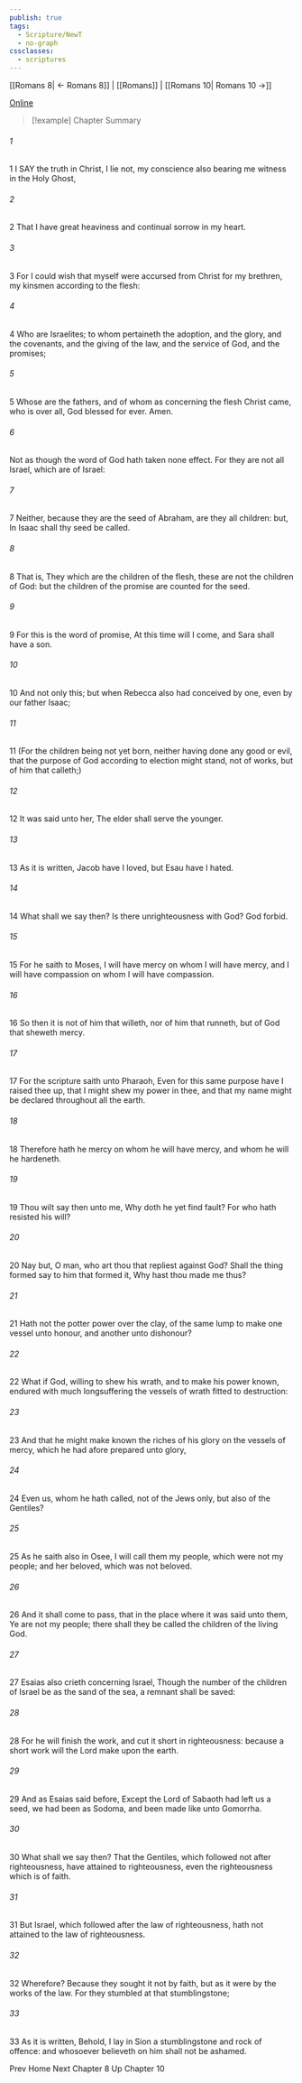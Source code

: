 ```yaml
---
publish: true
tags:
  - Scripture/NewT
  - no-graph
cssclasses:
  - scriptures
---
```

[[Romans 8| ← Romans 8]] | [[Romans]] | [[Romans 10| Romans 10 →]]

[Online](https://churchofjesuschrist.org/study/scriptures/nt/rom/9?lang=eng)

>[!example] Chapter Summary
>
###### 1
1 I SAY the truth in Christ, I lie not, my conscience also bearing me witness in the Holy Ghost,
###### 2
2 That I have great heaviness and continual sorrow in my heart.
###### 3
3 For I could wish that myself were accursed from Christ for my brethren, my kinsmen according to the flesh:
###### 4
4 Who are Israelites; to whom pertaineth the adoption, and the glory, and the covenants, and the giving of the law, and the service of God, and the promises;
###### 5
5 Whose are the fathers, and of whom as concerning the flesh Christ came, who is over all, God blessed for ever. Amen.
###### 6
Not as though the word of God hath taken none effect. For they are not all Israel, which are of Israel:
###### 7
7 Neither, because they are the seed of Abraham, are they all children: but, In Isaac shall thy seed be called.
###### 8
8 That is, They which are the children of the flesh, these are not the children of God: but the children of the promise are counted for the seed.
###### 9
9 For this is the word of promise, At this time will I come, and Sara shall have a son.
###### 10
10 And not only this; but when Rebecca also had conceived by one, even by our father Isaac;
###### 11
11 (For the children being not yet born, neither having done any good or evil, that the purpose of God according to election might stand, not of works, but of him that calleth;)
###### 12
12 It was said unto her, The elder shall serve the younger.
###### 13
13 As it is written, Jacob have I loved, but Esau have I hated.
###### 14
14 What shall we say then? Is there unrighteousness with God? God forbid.
###### 15
15 For he saith to Moses, I will have mercy on whom I will have mercy, and I will have compassion on whom I will have compassion.
###### 16
16 So then it is not of him that willeth, nor of him that runneth, but of God that sheweth mercy.
###### 17
17 For the scripture saith unto Pharaoh, Even for this same purpose have I raised thee up, that I might shew my power in thee, and that my name might be declared throughout all the earth.
###### 18
18 Therefore hath he mercy on whom he will have mercy, and whom he will he hardeneth.
###### 19
19 Thou wilt say then unto me, Why doth he yet find fault? For who hath resisted his will?
###### 20
20 Nay but, O man, who art thou that repliest against God? Shall the thing formed say to him that formed it, Why hast thou made me thus?
###### 21
21 Hath not the potter power over the clay, of the same lump to make one vessel unto honour, and another unto dishonour?
###### 22
22 What if God, willing to shew his wrath, and to make his power known, endured with much longsuffering the vessels of wrath fitted to destruction:
###### 23
23 And that he might make known the riches of his glory on the vessels of mercy, which he had afore prepared unto glory,
###### 24
24 Even us, whom he hath called, not of the Jews only, but also of the Gentiles?
###### 25
25 As he saith also in Osee, I will call them my people, which were not my people; and her beloved, which was not beloved.
###### 26
26 And it shall come to pass, that in the place where it was said unto them, Ye are not my people; there shall they be called the children of the living God.
###### 27
27 Esaias also crieth concerning Israel, Though the number of the children of Israel be as the sand of the sea, a remnant shall be saved:
###### 28
28 For he will finish the work, and cut it short in righteousness: because a short work will the Lord make upon the earth.
###### 29
29 And as Esaias said before, Except the Lord of Sabaoth had left us a seed, we had been as Sodoma, and been made like unto Gomorrha.
###### 30
30 What shall we say then? That the Gentiles, which followed not after righteousness, have attained to righteousness, even the righteousness which is of faith.
###### 31
31 But Israel, which followed after the law of righteousness, hath not attained to the law of righteousness.
###### 32
32 Wherefore? Because they sought it not by faith, but as it were by the works of the law. For they stumbled at that stumblingstone;
###### 33
33 As it is written, Behold, I lay in Sion a stumblingstone and rock of offence: and whosoever believeth on him shall not be ashamed.

Prev
Home
Next
Chapter 8
Up
Chapter 10



